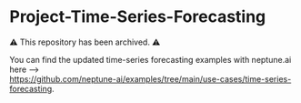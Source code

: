 # Project-Time-Series-Forecasting

:warning: This repository has been archived. :warning:  


You can find the updated time-series forecasting examples with neptune.ai here -->   
https://github.com/neptune-ai/examples/tree/main/use-cases/time-series-forecasting.
